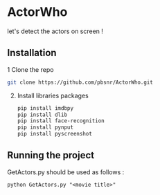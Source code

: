# ActorWho 

let's detect the actors on screen !

## Installation

1 Clone the repo
   ```sh
   git clone https://github.com/pbsnr/ActorWho.git
   ```
2. Install libraries packages
   ```sh
   pip install imdbpy
   pip install dlib
   pip install face-recognition
   pip install pynput
   pip install pyscreenshot
   ```

## Running the project

GetActors.py should be used as follows :

```
python GetActors.py "<movie title>"
```
